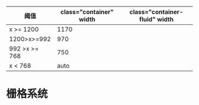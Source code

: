 #

|阈值|  class="container" width| class="container-fluid" width |
|----|----|----|
| x >= 1200 |1170| |
| 1200>x>=992| 970|
|  992 >x >= 768|750| |
| x < 768 | auto | |

# 栅格系统